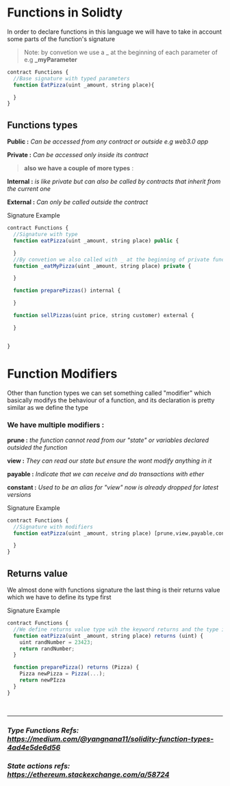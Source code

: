 # Functions in Solidty

In order to declare functions in this language we will have to take in account some parts of the function's signature

> Note: by convetion we use a \_ at the beginning of each parameter of e.g **\_myParameter**

```javascript
contract Functions {
  //Base signature with typed parameters
  function EatPizza(uint _amount, string place){

  }
}
```

## Functions types

**Public :** _Can be accessed from any contract or outside e.g web3.0 app_

**Private :** _Can be accessed only inside its contract_

> **also we have a couple of more types** :

**Internal :** _is like private but can also be called by contracts that inherit from the current one_

**External :** _Can only be called outside the contract_

Signature Example

```javascript
contract Functions {
  //Signature with type
  function eatPizza(uint _amount, string place) public {

  }
  //By convetion we also called with _ at the beginning of private functions
  function _eatMyPizza(uint _amount, string place) private {

  }

  function preparePizzas() internal {

  }

  function sellPizzas(uint price, string customer) external {

  }


}
```

# Function Modifiers

Other than function types we can set something called "modifier" which basically modifys the behaviour of a function, and its declaration is pretty similar as we define the type

### **We have multiple modifiers** :

**prune :** _the function cannot read from our "state" or variables declared outsided the function_

**view :** _They can read our state but ensure the wont modify anything in it_

**payable :** _Indicate that we can receive and do transactions with ether_

**constant :** _Used to be an alias for "view" now is already dropped for latest versions_

Signature Example

```javascript
contract Functions {
  //Signature with modifiers
  function eatPizza(uint _amount, string place) [prune,view,payable,constant] {

  }
}
```

## Returns value

We almost done with functions signature the last thing is their returns value which we have to define its type first

Signature Example

```javascript
contract Functions {
  //We define returns value type wih the keyword returns and the type inside ()
  function eatPizza(uint _amount, string place) returns (uint) {
    uint randNumber = 23423;
    return randNumber;
  }

  function preparePizza() returns (Pizza) {
    Pizza newPizza = Pizza(...);
    return newPIzza
  }
}
```

</br>

<hr>

### _Type Functions Refs: https://medium.com/@yangnana11/solidity-function-types-4ad4e5de6d56_

### _State actions refs: https://ethereum.stackexchange.com/a/58724_
